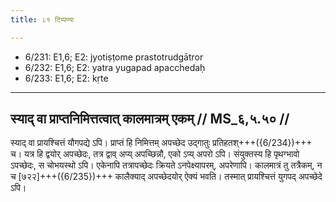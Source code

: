 ```yaml
---
title: ८१ टिप्पण्यः

---
```

- 6/231: E1,6; E2: jyotiṣṭome prastotrudgātror
- 6/232: E1,6; E2: yatra yugapad apacchedaḥ
- 6/233: E1,6; E2: kṛte

____________________________________________


## स्याद् वा प्राप्तनिमित्तत्वात् कालमात्रम् एकम् // MS_६,५.५० //

स्याद् वा प्रायश्चित्तं यौगपद्ये ऽपि। प्राप्तं हि निमित्तम् अपच्छेद उद्गातुः प्रतिहतश्+++({6/234})+++ च। यत्र हि द्वयोर् अपच्छेदः, तत्र द्वाव् अप्य् अपच्छिन्नौ, एको ऽप्य् अपरो ऽपि। संयुक्तस्य हि पृथग्भावो ऽपच्छेदः, स चोभयस्थो ऽपि। एकेनापि तत्रापच्छेदः क्रियते ऽनपेक्ष्यापरम्, अपरेणापि। कालमात्रं तु तत्रैकम्, न च [७२२]+++({6/235})+++ कालैक्याद् अपच्छेदयोर् ऐक्यं भवति। तस्मात् प्रायश्चित्तं युगपद् अपच्छेदे ऽपि।
